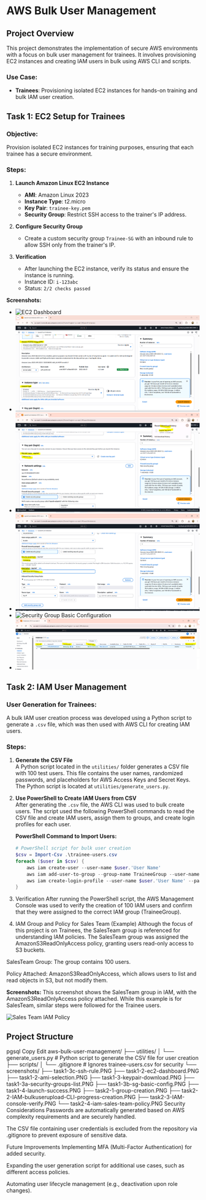 # AWS Bulk User Management

## Project Overview
This project demonstrates the implementation of secure AWS environments with a focus on bulk user management for trainees. It involves provisioning EC2 instances and creating IAM users in bulk using AWS CLI and scripts.

### Use Case:
- **Trainees**: Provisioning isolated EC2 instances for hands-on training and bulk IAM user creation.

## Task 1: EC2 Setup for Trainees

### Objective:
Provision isolated EC2 instances for training purposes, ensuring that each trainee has a secure environment.

### Steps:
1. **Launch Amazon Linux EC2 Instance**
   - **AMI**: Amazon Linux 2023  
   - **Instance Type**: t2.micro  
   - **Key Pair**: `trainee-key.pem`  
   - **Security Group**: Restrict SSH access to the trainer's IP address.

2. **Configure Security Group**
   - Create a custom security group `Trainee-SG` with an inbound rule to allow SSH only from the trainer's IP.

3. **Verification**
   - After launching the EC2 instance, verify its status and ensure the instance is running.
   - Instance ID: `i-123abc`  
   - Status: `2/2 checks passed`

**Screenshots:**
- ![EC2 Dashboard](Screenshots/task1-2-ec2-dashboard.PNG)
- ![AMI Selection](Screenshots/task1-2-ami-selection.PNG)
- ![Key Pair Download](https://github.com/Sabin-Rana/aws-bulk-user-management/blob/main/Screenshots/task1-3-keypair-download.png?raw=true)
- ![Security Groups List](Screenshots/task1-3a-security-groups-list.PNG)
- ![Security Group Basic Configuration](Screenshots/task1-3b-sg-basic-config.PNG)
- ![Launch Success](Screenshots/task1-4-launch-success.PNG)


## Task 2: IAM User Management

### User Generation for Trainees:
A bulk IAM user creation process was developed using a Python script to generate a `.csv` file, which was then used with AWS CLI for creating IAM users.

### Steps:
1. **Generate the CSV File**  
   A Python script located in the `utilities/` folder generates a CSV file with 100 test users. This file contains the user names, randomized passwords, and placeholders for AWS Access Keys and Secret Keys. The Python script is located at `utilities/generate_users.py`.

2. **Use PowerShell to Create IAM Users from CSV**  
   After generating the `.csv` file, the AWS CLI was used to bulk create users. The script used the following PowerShell commands to read the CSV file and create IAM users, assign them to groups, and create login profiles for each user.

   **PowerShell Command to Import Users:**
   ```powershell
   # PowerShell script for bulk user creation
   $csv = Import-Csv .\trainee-users.csv
   foreach ($user in $csv) {
       aws iam create-user --user-name $user.'User Name'
       aws iam add-user-to-group --group-name TraineeGroup --user-name $user.'User Name'
       aws iam create-login-profile --user-name $user.'User Name' --password $user.Password --password-reset-required
   }
3. Verification
After running the PowerShell script, the AWS Management Console was used to verify the creation of 100 IAM users and confirm that they were assigned to the correct IAM group (TraineeGroup).

4. IAM Group and Policy for Sales Team (Example)
Although the focus of this project is on Trainees, the SalesTeam group is referenced for understanding IAM policies. The SalesTeam group was assigned the AmazonS3ReadOnlyAccess policy, granting users read-only access to S3 buckets.

SalesTeam Group: The group contains 100 users.

Policy Attached: AmazonS3ReadOnlyAccess, which allows users to list and read objects in S3, but not modify them.

**Screenshots:**
This screenshot shows the SalesTeam group in IAM, with the AmazonS3ReadOnlyAccess policy attached. While this example is for SalesTeam, similar steps were followed for the Trainee users.

![Sales Team IAM Policy](https://github.com/Sabin-Rana/aws-bulk-user-management/blob/main/Screenshots/task2-4-iam-sales-team-policy.PNG?raw=true)

## Project Structure 
pgsql
Copy
Edit
aws-bulk-user-management/
├── utilities/
│   └── generate_users.py       # Python script to generate the CSV file for user creation
├── scripts/
│   └── .gitignore              # Ignores trainee-users.csv for security
└── screenshots/
    ├── task1-3c-ssh-rule.PNG
    ├── task1-2-ec2-dashboard.PNG
    ├── task1-2-ami-selection.PNG
    ├── task1-3-keypair-download.PNG
    ├── task1-3a-security-groups-list.PNG
    ├── task1-3b-sg-basic-config.PNG
    ├── task1-4-launch-success.PNG
    ├── task2-1-group-creation.PNG
    ├── task2-2-IAM-bulkuserupload-CLI-progress-creation.PNG
    ├── task2-3-IAM-console-verify.PNG
    └── task2-4-iam-sales-team-policy.PNG
Security Considerations
Passwords are automatically generated based on AWS complexity requirements and are securely handled.

The CSV file containing user credentials is excluded from the repository via .gitignore to prevent exposure of sensitive data.

Future Improvements
Implementing MFA (Multi-Factor Authentication) for added security.

Expanding the user generation script for additional use cases, such as different access policies.

Automating user lifecycle management (e.g., deactivation upon role changes).
